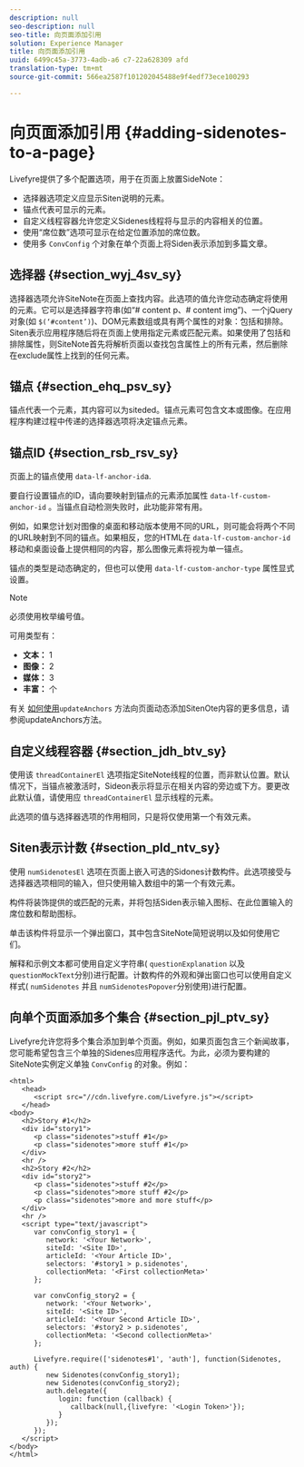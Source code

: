 ```yaml
---
description: null
seo-description: null
seo-title: 向页面添加引用
solution: Experience Manager
title: 向页面添加引用
uuid: 6499c45a-3773-4adb-a6 c7-22a628309 afd
translation-type: tm+mt
source-git-commit: 566ea2587f101202045488e9f4edf73ece100293

---
```



# 向页面添加引用 {#adding-sidenotes-to-a-page}

Livefyre提供了多个配置选项，用于在页面上放置SideNote：

* 选择器选项定义应显示Siten说明的元素。
* 锚点代表可显示的元素。
* 自定义线程容器允许您定义Sidenes线程将与显示的内容相关的位置。
* 使用“席位数”选项可显示在给定位置添加的席位数。
* 使用多 `ConvConfig` 个对象在单个页面上将Siden表示添加到多篇文章。

## 选择器 {#section_wyj_4sv_sy}

选择器选项允许SiteNote在页面上查找内容。此选项的值允许您动态确定将使用的元素。它可以是选择器字符串(如“# content p、# content img”)、一个jQuery对象(如 `$(‘#content’)`)、DOM元素数组或具有两个属性的对象：包括和排除。Siten表示应用程序随后将在页面上使用指定元素或匹配元素。如果使用了包括和排除属性，则SiteNote首先将解析页面以查找包含属性上的所有元素，然后删除在exclude属性上找到的任何元素。

## 锚点 {#section_ehq_psv_sy}

锚点代表一个元素，其内容可以为siteded。锚点元素可包含文本或图像。在应用程序构建过程中传递的选择器选项将决定锚点元素。

## 锚点ID {#section_rsb_rsv_sy}

页面上的锚点使用 `data-lf-anchor-id`a.

要自行设置锚点的ID，请向要映射到锚点的元素添加属性 `data-lf-custom-anchor-id` 。当锚点自动检测失败时，此功能非常有用。

例如，如果您计划对图像的桌面和移动版本使用不同的URL，则可能会将两个不同的URL映射到不同的锚点。如果相反，您的HTML在 `data-lf-custom-anchor-id` 移动和桌面设备上提供相同的内容，那么图像元素将视为单一锚点。

锚点的类型是动态确定的，但也可以使用 `data-lf-custom-anchor-type` 属性显式设置。

>[!NOTE]
>
>必须使用枚举编号值。

可用类型有：

* **文本：** 1
* **图像：** 2
* **媒体：** 3
* **丰富：** 个

有关 [如何使用](/help/implementation/c-app-integrations/c-sidenotes-integration/update-anchors-method.md)`updateAnchors` 方法向页面动态添加SitenOte内容的更多信息，请参阅updateAnchors方法。

## 自定义线程容器 {#section_jdh_btv_sy}

使用该 `threadContainerEl` 选项指定SiteNote线程的位置，而非默认位置。默认情况下，当锚点被激活时，Sideon表示将显示在相关内容的旁边或下方。要更改此默认值，请使用应 `threadContainerEl` 显示线程的元素。

此选项的值与选择器选项的作用相同，只是将仅使用第一个有效元素。

## Siten表示计数 {#section_pld_ntv_sy}

使用 `numSidenotesEl` 选项在页面上嵌入可选的Sidones计数构件。此选项接受与选择器选项相同的输入，但只使用输入数组中的第一个有效元素。

构件将装饰提供的或匹配的元素，并将包括Siden表示输入图标、在此位置输入的席位数和帮助图标。

单击该构件将显示一个弹出窗口，其中包含SiteNote简短说明以及如何使用它们。

解释和示例文本都可使用自定义字符串( `questionExplanation` 以及 `questionMockText`分别)进行配置。计数构件的外观和弹出窗口也可以使用自定义样式( `numSidenotes` 并且 `numSidenotesPopover`分别使用)进行配置。

## 向单个页面添加多个集合 {#section_pjl_ptv_sy}

Livefyre允许您将多个集合添加到单个页面。例如，如果页面包含三个新闻故事，您可能希望包含三个单独的Sidenes应用程序迭代。为此，必须为要构建的SiteNote实例定义单独 `ConvConfig` 的对象。例如：

```
<html> 
   <head> 
      <script src="//cdn.livefyre.com/Livefyre.js"></script> 
   </head> 
<body> 
   <h2>Story #1</h2> 
   <div id="story1"> 
      <p class="sidenotes">stuff #1</p> 
      <p class="sidenotes">more stuff #1</p> 
   </div> 
   <hr /> 
   <h2>Story #2</h2> 
   <div id="story2"> 
      <p class="sidenotes">stuff #2</p> 
      <p class="sidenotes">more stuff #2</p> 
      <p class="sidenotes">more and more stuff</p> 
   </div> 
   <hr /> 
   <script type="text/javascript"> 
      var convConfig_story1 = { 
         network: '<Your Network>', 
         siteId: '<Site ID>', 
         articleId: '<Your Article ID>', 
         selectors: '#story1 > p.sidenotes', 
         collectionMeta: '<First collectionMeta>' 
      }; 
  
      var convConfig_story2 = { 
         network: '<Your Network>', 
         siteId: '<Site ID>', 
         articleId: '<Your Second Article ID>', 
         selectors: '#story2 > p.sidenotes', 
         collectionMeta: '<Second collectionMeta>' 
      }; 
  
      Livefyre.require(['sidenotes#1', 'auth'], function(Sidenotes, auth) { 
         new Sidenotes(convConfig_story1); 
         new Sidenotes(convConfig_story2); 
         auth.delegate({ 
            login: function (callback) { 
               callback(null,{livefyre: '<Login Token>'}); 
            } 
         }); 
      }); 
   </script> 
</body> 
</html>
```
